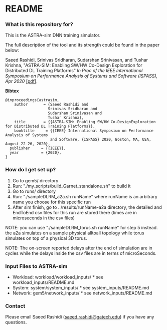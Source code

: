 # README #

### What is this repository for? ###
This is the ASTRA-sim DNN training simulator. 

The full description of the tool and its strength could be found in the paper below:

Saeed Rashidi, Srinivas Sridharan, Sudarshan Srinivasan, and Tushar Krishna, "ASTRA-SIM: Enabling SW/HW Co-Design Exploration for Distributed DL Training Platforms"
*In Proc of the IEEE International Symposium on Performance Analysis of Systems and Software (ISPASS), Apr 2020*
[[pdf]](https://synergy.ece.gatech.edu/wp-content/uploads/sites/332/2020/03/astrasim_ispass2020.pdf).

**Bibtex**

    @inproceedings{astrasim,
        author       = {Saeed Rashidi and
                       Srinivas Sridharan and
                       Sudarshan Srinivasan and
                       Tushar Krishna},
        title        = {{ASTRA-SIM: Enabling SW/HW Co-DesignExploration for Distributed DL Training Platforms}},
        booktitle     = {{IEEE} International Symposium on Performance Analysis of Systems 
                        and Software, {ISPASS} 2020, Boston, MA, USA, August 22-26, 2020},
      publisher     = {{IEEE}},
      year          = {2020},
    }


### How do I get set up? ###

1. Go to gem5/ directory
2. Run: "./my_scripts/build_Garnet_standalone.sh" to build it
3. Go to runs/ directory
4. Run: "./sampleDLRM_a2a.sh runName" where runName is an arbitrary name you choose for this specific run
5. After sim finish, go to ../results/runName-a2a directory, the detailed and EndToEnd csv files for this run are stored there (times are in microseconds in the csv files)

NOTE: you can use "./sampleDLRM_torus.sh runName" for step 5 instead. the a2a simulates on  a sample physical alltoall topology while torus simulates on top of a physical 3D torus.

NOTE: The on-screen reported delays after the end of simulation are in cycles while the delays inside the csv files are in terms of microSeconds.

### Input Files to ASTRA-sim ###

* Workload: workload/workload_inputs/
      * see workload_inputs/README.md
* System: system/system_inputs/
      * see system_inputs/README.md
* Network: gem5/network_inputs/
      * see network_inputs/README.md

### Contact ###
Please email Saeed Rashidi (saeed.rashidi@gatech.edu) if you have any questions.
